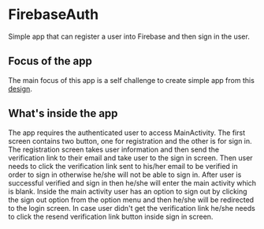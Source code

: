 # FirebaseAuth

Simple app that can register a user into Firebase and then sign in the user.

## Focus of the app

The main focus of this app is a self challenge to create simple app from this [design](https://dribbble.com/shots/10168862-trip-login-and-registration/attachments/2113903?mode=media).

## What's inside the app

The app requires the authenticated user to access MainActivity.
The first screen contains two button, one for registration and the other is for sign in.
The registration screen takes user information and then send the verification link to their email and take user to the sign in screen.
Then user needs to click the verification link sent to his/her email to be verified in order to sign in otherwise he/she will not be able to sign in.
After user is successful verified and sign in then he/she will enter the main activity which is blank.
Inside the main activity user has an option to sign out by clicking the sign out option from the option menu and then he/she will be redirected to the login screen.
In case user didn't get the verification link he/she needs to click the resend verification link button inside sign in screen.
